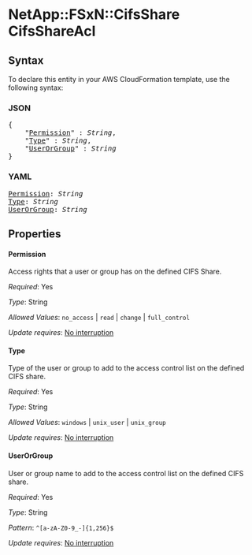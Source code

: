 # NetApp::FSxN::CifsShare CifsShareAcl

## Syntax

To declare this entity in your AWS CloudFormation template, use the following syntax:

### JSON

<pre>
{
    "<a href="#permission" title="Permission">Permission</a>" : <i>String</i>,
    "<a href="#type" title="Type">Type</a>" : <i>String</i>,
    "<a href="#userorgroup" title="UserOrGroup">UserOrGroup</a>" : <i>String</i>
}
</pre>

### YAML

<pre>
<a href="#permission" title="Permission">Permission</a>: <i>String</i>
<a href="#type" title="Type">Type</a>: <i>String</i>
<a href="#userorgroup" title="UserOrGroup">UserOrGroup</a>: <i>String</i>
</pre>

## Properties

#### Permission

Access rights that a user or group has on the defined CIFS Share.

_Required_: Yes

_Type_: String

_Allowed Values_: <code>no_access</code> | <code>read</code> | <code>change</code> | <code>full_control</code>

_Update requires_: [No interruption](https://docs.aws.amazon.com/AWSCloudFormation/latest/UserGuide/using-cfn-updating-stacks-update-behaviors.html#update-no-interrupt)

#### Type

Type of the user or group to add to the access control list on the defined CIFS share.

_Required_: Yes

_Type_: String

_Allowed Values_: <code>windows</code> | <code>unix_user</code> | <code>unix_group</code>

_Update requires_: [No interruption](https://docs.aws.amazon.com/AWSCloudFormation/latest/UserGuide/using-cfn-updating-stacks-update-behaviors.html#update-no-interrupt)

#### UserOrGroup

User or group name to add to the access control list on the defined CIFS share.

_Required_: Yes

_Type_: String

_Pattern_: <code>^[a-zA-Z0-9_-]{1,256}$</code>

_Update requires_: [No interruption](https://docs.aws.amazon.com/AWSCloudFormation/latest/UserGuide/using-cfn-updating-stacks-update-behaviors.html#update-no-interrupt)

